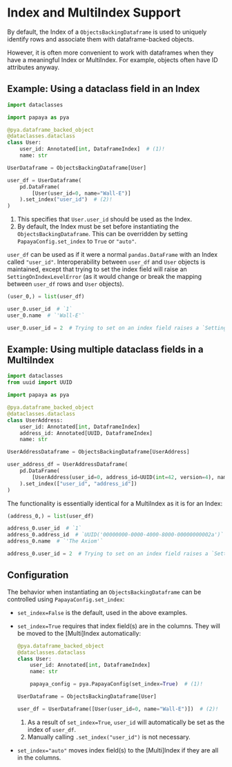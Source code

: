# Index and MultiIndex Support

By default, the Index of a `ObjectsBackingDataframe` is used to uniquely identify rows and associate them with dataframe-backed objects.

However, it is often more convenient to work with dataframes when they have a meaningful Index or MultiIndex. For example, objects often have ID attributes anyway.

## Example: Using a dataclass field in an Index

```python
import dataclasses

import papaya as pya

@pya.dataframe_backed_object
@dataclasses.dataclass
class User:
    user_id: Annotated[int, DataframeIndex]  # (1)!
    name: str

UserDataframe = ObjectsBackingDataframe[User]

user_df = UserDataframe(
    pd.DataFrame(
        [User(user_id=0, name="Wall-E")]
    ).set_index("user_id")  # (2)!
)
```

1.  This specifies that `User.user_id` should be used as the Index.
2.  By default, the Index must be set before instantiating the `ObjectsBackingDataframe`. This can be overridden by setting `PapayaConfig.set_index` to `True` or `"auto"`.

`user_df` can be used as if it were a normal `pandas.DataFrame` with an Index called `"user_id"`. Interoperability between `user_df` and `User` objects is maintained, except that trying to set the index field will raise an `SettingOnIndexLevelError` (as it would change or break the mapping between `user_df` rows and `User` objects).

```python
(user_0,) = list(user_df)

user_0.user_id  # `1`
user_0.name  # `'Wall-E'`

user_0.user_id = 2  # Trying to set on an index field raises a `SettingOnIndexLevelError`.
```

## Example: Using multiple dataclass fields in a MultiIndex

```python
import dataclasses
from uuid import UUID

import papaya as pya

@pya.dataframe_backed_object
@dataclasses.dataclass
class UserAddress:
    user_id: Annotated[int, DataframeIndex]
    address_id: Annotated[UUID, DataframeIndex]
    name: str

UserAddressDataframe = ObjectsBackingDataframe[UserAddress]

user_address_df = UserAddressDataframe(
    pd.DataFrame(
        [UserAddress(user_id=0, address_id=UUID(int=42, version=4), name="The Axiom")]
    ).set_index(["user_id", "address_id"])
)
```

The functionality is essentially identical for a MultiIndex as it is for an Index:

```python
(address_0,) = list(user_df)

address_0.user_id  # `1`
address_0.address_id  # `UUID('00000000-0000-4000-8000-00000000002a')`
address_0.name  # `'The Axiom'`

address_0.user_id = 2  # Trying to set on an index field raises a `SettingOnIndexLevelError`.
```

## Configuration

The behavior when instantiating an `ObjectsBackingDataframe` can be controlled using `PapayaConfig.set_index`:

- `set_index=False` is the default, used in the above examples.

- `set_index=True` requires that index field(s) are in the columns. They will be moved to the [Multi]Index automatically:

    ```python
    @pya.dataframe_backed_object
    @dataclasses.dataclass
    class User:
        user_id: Annotated[int, DataframeIndex]
        name: str

        papaya_config = pya.PapayaConfig(set_index=True)  # (1)!

    UserDataframe = ObjectsBackingDataframe[User]

    user_df = UserDataframe([User(user_id=0, name="Wall-E")])  # (2)!
    ```

    1.  As a result of `set_index=True`, `user_id` will automatically be set as the index of `user_df`.
    2.  Manually calling `.set_index("user_id")` is not necessary.

- `set_index="auto"` moves index field(s) to the [Multi]Index if they are all in the columns.
